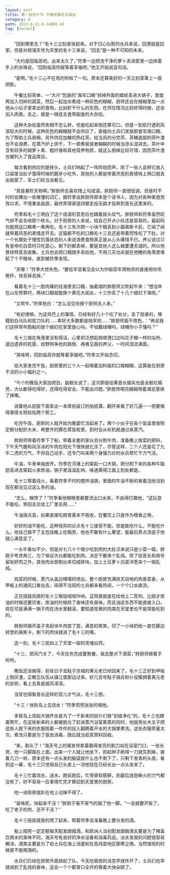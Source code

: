 ```yaml
---
layout: post
title: 第一百四十节 干粮和黄花大闺女
category: 6
path: 2013-8-31-6-14000.md
tag: [normal]
---
```


　　“回到哪里去？”毛十三立刻紧张起来。对于归心似箭的水兵来说，回港就是回家，但是对视海天号为天堂的毛十三来说，“回去”是一种不可知的未来。

　　“大约是回临高吧。出来太久了，”符季一边把洗干净的萝卜丢进筐里一边摔着手上的水珠说，“回到临高你就等着享福吧。”他又开始说这句话。

　　“是啊。”毛十三心不在焉的附和了一句。原本还算美好的一天立刻笼罩上一层阴影。

　　午餐比较简单，一“大斤”包装的“海军口粮”拆掉外面的蜡纸丢进大锅子，里面再加入切碎的蔬菜，然后一起加水煮成一种灰色的糊糊，厨师还会在糊糊里加一点他从小坛子里拿出的食物，比如虾干什么的东西。在供应情况比较好得时候，还会加入肉类。总之，就是一锅连主食带副食的大杂烩。

　　这种大杂烩虽然卖相不怎么样，但是吃起来倒还算可口。但是一到航行遇到风浪较大的时候，这种灰色的糊糊就不会供应了，直接向士兵们发放即食军用口粮，为了帮助士兵吞咽，另外供应加糖的热红茶。给当兵的分完茶，茶桶底部的茶叶渣也不会浪费，在蒸汽炉上烘干，下一顿煮粥或者糊糊的时候当添头混进去。茶叶中含有较多的胡萝卜素、粗纤维和其他营养物质，就这么倒掉比较可惜，因而茶叶渣也被列入了食品类目。

　　每次看到供应的是砖头，士兵们响起了一阵阵抱怨声，除了一些人会把它放入口袋里当肚子饿得时候的磨牙小吃外，其他的人都是带着厌恶的表情啃上两口就丢出舷窗了，军士们权当没看见。

　　“真是暴殄天物啊。”胖厨师总喜欢拽上句成语。胖厨师一直很低调，但是时不时的会爆出一些难懂的词汇，据符季说胖厨师原本是个读书人，因为对各种美食孜孜以求，不惜重金品尝，最终弄得家徒四壁走投无路才投奔到首长这里来的。

　　符季和毛十三明白了这个成语的意思后也跟着摇头叹气。胖厨师和符季虽然叹气却不会去啃那个砖头。对于厨房的人来说，给自己开点小灶还是容易的，最起码也能把这口粮煮一煮再吃。毛十三有次把一小块干粮丢到小猫奥斯卡前，它闻了闻就带着厌恶的表情走开去。这猫都不吃的口粮毛十三总还是带着惯性吃了下肚。对一个长期处于慢性饥饿状态的人来说浪费食物真正是从心头痛惜不已。养父说过只有皇帝吃白菜时只吃菜心，剩下的都丢掉，要是其他人这么做要遭天谴的。所以他曾经特意去收集，士兵也会把口粮随手丢给他，不用几天功夫就在他睡的角落里堆起了个干粮垛，直到被符季发现。

　　“天哪！”符季大惊失色，“要给军官看见会以为你偷窃军用物资的直接把你吊桅杆，快丢掉丢掉。”

　　看着毛十三一脸肉痛的往海里丢口粮，抽着烟的胖厨师又吹起牛来：“想当年在山东停靠时，两块口粮就能换个黄花大闺女，十三你丢了十几个媳妇下海啦。”

　　“又吹牛，”符季抢白：“怎么没见你换个厨师夫人来。”

　　“有纪律嘛。为这鸡巴上的事情，已经有好几十个吃了处分，丢了勋章的，移籍到白马队和拔刀队的……幸好大多数都是陆军的……”胖厨师面不改色，：“再说我们这样常年跑船的放个媳妇在家里放心吗，不怕戴绿帽吗，绿帽你小子懂吗？”

　　毛十三缩在角落里没有搭话，心里却泛想起旅顺港口边叫花子棚一样的屯所、道边遗弃的死婴、给野狗争抢的路倒、再难见面的养父，一时间泪流满面。

　　“哭啥呀，回到临高你就等着享福吧。”符季又开始念叨。

　　给大家发完午饭，厨房里的三个人一起喝着加料版的口粮糊糊，这算是在厨房干活的小小福利之一。

　　“今个的晚饭大家加把劲，副舰长说了，这次即是给黄首长接风也是全舰吃犒劳，大伙都得吃得好，还得吃得安全。不能出问题。”胖厨师喝完糊糊带着满足感抹了抹嘴。

　　说着他从屁股下面拿出一本厚纸装订的拍纸簿，翻开来看了好几遍一一把要做得事情关照给给两个帮工。

　　吃完午饭，厨房的人就开始为晚宴忙活起来了。两个小伙子在各个饭盒里按照定额分配好大米，再整齐的摞在蒸饭柜里，到时会从轮机舱通过来蒸汽。

　　胖厨师带着符季下了船，带着全套的家伙去分割牛肉，准备晚上做菜的原料，下午天气暖和风冻冰的牛肉在阳光下很快就化冻了，尽管这样，二个人还是花了九牛二虎的力气，不但自己动手，还专门叫来两个身强力壮的水兵帮忙干力气活。

　　牛油，牛骨单独放开。符季在河滩上的架起一口大锅，把分割下来的各种牛脂肪丢进去架起火来炼油，锅子里滋滋乱响，味道熏得江面上到处都是。

　　毛十三帮着烧火，看着符季不时的搅拌油锅，里面的牛油不断的冒着泡他活到现在都没见过这么多的油。

　　“怎么，眼馋了？”符季看他眼睛里都要流出口水来，不由得打趣他，“这玩意不能吃，带回去交给工厂里去用……”

　　牛油熔点高，如果直接吃肠胃基本不吸收，在餐饮上只是作为增香之用。

　　好好的油不能吃，这种怪异的论点毛十三接受不能，但是能吃什么，不能吃什么，他自己做不了主包括晚上吃犒劳，他也不敢有什么奢望，能最后弄点汤底子他就心满意足了。

　　一头牛看似不少，但是对七八十个很少吃到肉的大肚汉来说只是小菜一碟。胖厨子考虑再三，为了保证大伙都能吃到肉，决定干脆来个乱炖。除了给首长和病号留些好肉之外，其他肉全部剔出来切成碎块，加上土豆萝卜白菜洋葱来个一锅乱炖。

　　炖菜的时候，蒸汽从盖边噗噗的喷出，整个厨房充满惊天动地的肉香菜香，从甲板上的通风口冒出去，闹得不当班的士兵都来看热闹，一个个口水直流。

　　正在摇鼓风扇的毛十三喉咙啯啯作响，这简直就是在给他上二茬刑，比刚才炼油的时候还要厉害，炼油的时候除了香味还有臭味，而且油这东西不能直接入口。现在可是满满一锅子肉在汤水里翻滚，要知道现煮的肉类在天堂里也不是常能吃到的。

　　胖厨师揭开盖子夹起块牛肉尝了尝，满意的笑笑。切了一小块扔给一直在脚边转悠的奥斯卡，剩下的肉块就进了毛十三的嘴。

　　这一刻，毛十三犹如上了天堂一般的灵魂出窍。

　　“十三，把风门关了，今天任务完成要聚餐，我去整点下酒菜，”胖厨师擦着手吩咐。

　　晚饭还没做得，前些日子去鞑子京城的黄元老已经回来了。毛十三正好到甲板上倒灰渣，正瞧见队伍从镇江堡那边过来。好几百号鞑子骑兵和仆役簇拥着黄元老的驮轿，看上去真是威风凛凛。

　　当官也得象首长这样的官儿才气派，毛十三想。

　　“十三！快到岛上去烧水！”符季慌慌张张的喊他。

　　多智岛上烧起大锅开水是为了一干新来的奴仆们做“初级净化”的，毛十三也跟着帮忙，在这些新来的人都被脱光了赶进蒸汽浴室熏蒸的同时，他就用长木叉子把这些人脱下来的衣服挑着一件件的投入翻腾着开水的大锅里煮洗。这些衣服质量太次，煮洗只要是为了驱虫消毒，随后就当纸浆原料回收。

　　“来，剃头了！”海天号上的理发师拿着磨得发亮的剃刀站在浴室门口，一张长凳，他一只脚踏在上面。出来一个人就让他坐下，抓起辫子刷得一刀就先割掉，接着几刀一转，原本还有一点头发的脑袋就什么也不剩下了，只剩下发青的头皮。看到这一幕，毛十三只觉得自己头皮上一凉他现在已经长出一点头发来了。

　　毛十三忙着烧水，送水，跑前跑后，忙得骨软筋酥，到最后连抱柴火的力气都没有了，好不容易一应事情忙完才算回到天堂里的厨房。

　　他一进厨房就趴在地上动弹不得了。

　　“装啥死，快起来干活！”胖厨子毫不客气的踹了他一脚，“一会就要开饭了。吃了老子的肉，还不干活？”

　　毛十三摇摇晃晃的爬了起来，帮着符季去准备晚上要分发的酒。

　　船上按照一定定额每天配发朗姆酒，和欧洲人当初配发朗姆酒主要是为了掩盖饮用水的臭味不同，海天号有良好的净水设备和消毒药品，淡水发臭的问题很容易解决，酒类主要是为了给士兵在海上消遣和在高纬度地区御寒之用。当然值班的时候是不能喝酒的。

　　水兵们已经在厨房外面排起了队，今天吃犒劳的消息早就传开了，士兵们也早就闻到了乱炖的香味，这会一个个都胃口全开的等着大快朵颐了。
